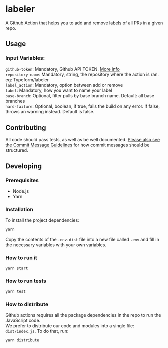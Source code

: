 # labeler
A Github Action that helps you to add and remove labels of all PRs in a given repo.

## Usage
### Input Variables:   
```github-token```: Mandatory, Github API TOKEN. [More info](https://github.com/settings/tokens)  
```repository-name```: Mandatory, string, the repository where the action is ran. eg: Typeform/labeler  
```label_action```: Mandatory, option between add or remove    
```label```: Mandatory, how you want to name your label  
```base-branch```: Optional, filter pulls by base branch name. Default: all base branches  
```hard-failure```: Optional, boolean, if true, fails the build on any error. If false, throws an warning instead. Default is false.  
  
## Contributing
All code should pass tests, as well as be well documented. [Please also see the Commit Message Guidelines](CONTRIBUTING.MD) for how commit messages should be structured.


## Developing

### Prerequisites

- Node.js
- Yarn

### Installation

To install the project dependencies:

```bash
yarn
```

Copy the contents of the `.env.dist` file into a new file called `.env`
and fill in the necessary variables with your own variables.

### How to run it
```bash
yarn start
```

### How to run tests
```bash
yarn test
```
### How to distribute
Github actions requires all the package dependencies in the repo to run the JavaScript code.  
We prefer to distribute our code and modules into a single file: ```dist/index.js```. To do that, run: 
```bash
yarn distribute
```
